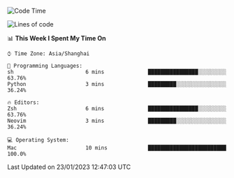 <!--START_SECTION:waka-->
![Code Time](http://img.shields.io/badge/Code%20Time-1%2C111%20hrs%2033%20mins-blue)

![Lines of code](https://img.shields.io/badge/From%20Hello%20World%20I%27ve%20Written-24%20Thousand%20lines%20of%20code-blue)

📊 **This Week I Spent My Time On** 

```text
⌚︎ Time Zone: Asia/Shanghai

💬 Programming Languages: 
sh                       6 mins              ████████████████░░░░░░░░░   63.76% 
Python                   3 mins              █████████░░░░░░░░░░░░░░░░   36.24%

🔥 Editors: 
Zsh                      6 mins              ████████████████░░░░░░░░░   63.76% 
Neovim                   3 mins              █████████░░░░░░░░░░░░░░░░   36.24%

💻 Operating System: 
Mac                      10 mins             █████████████████████████   100.0%

```


 Last Updated on 23/01/2023 12:47:03 UTC
<!--END_SECTION:waka-->
